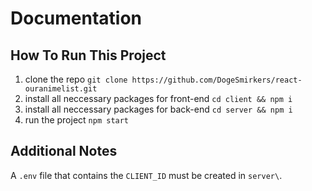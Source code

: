 # Documentation

## How To Run This Project
1. clone the repo `git clone https://github.com/DogeSmirkers/react-ouranimelist.git`
2. install all neccessary packages for front-end `cd client && npm i`
3. install all neccessary packages for back-end `cd server && npm i`
4. run the project `npm start`

## Additional Notes
A `.env` file that contains the `CLIENT_ID` must be created in `server\`. 